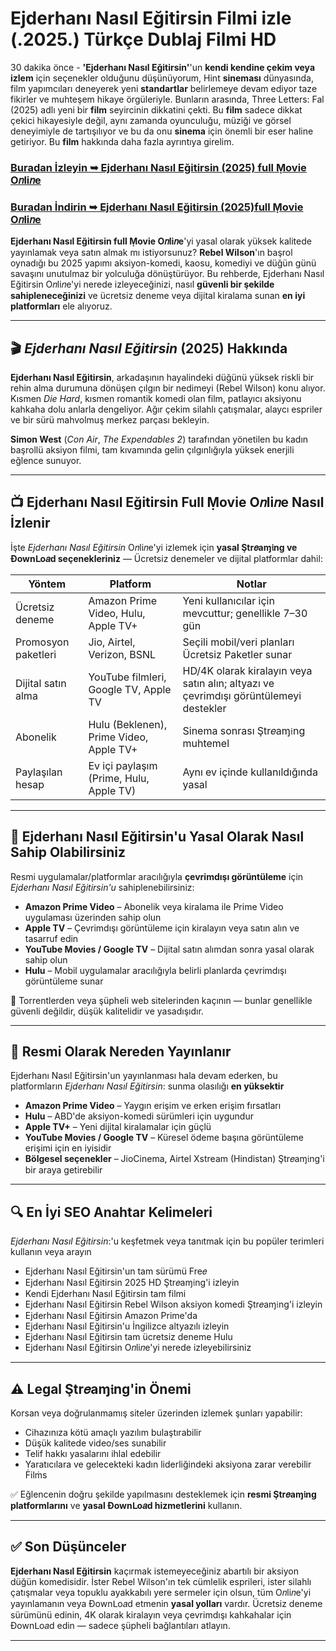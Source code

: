 # Ejderhanı Nasıl Eğitirsin Filmi izle (.2025.) Türkçe Dublaj Filmi HD

30 dakika önce - **'Ejderhanı Nasıl Eğitirsin'**'un **kendi kendine çekim veya izlem** için seçenekler olduğunu düşünüyorum, Hint **sineması** dünyasında, film yapımcıları deneyerek yeni **standartlar** belirlemeye devam ediyor taze fikirler ve muhteşem hikaye örgüleriyle. Bunların arasında, Three Letters: Fal (2025) adlı yeni bir **film** seyircinin dikkatini çekti. Bu **film** sadece dikkat çekici hikayesiyle değil, aynı zamanda oyunculuğu, müziği ve görsel deneyimiyle de tartışılıyor ve bu da onu **sinema** için önemli bir eser haline getiriyor. Bu **film** hakkında daha fazla ayrıntıya girelim.

### [Buradan İzleyin ➥ Ejderhanı Nasıl Eğitirsin (2025) full Ṃovie O𝑛li𝑛e](https://cutt.ly/yrb9DXL1)

### [Buradan İndirin ➥ Ejderhanı Nasıl Eğitirsin (2025)full Ṃovie O𝑛li𝑛e](https://cutt.ly/yrb9DXL1)

**Ejderhanı Nasıl Eğitirsin full Ṃovie O𝑛li𝑛e**'yi yasal olarak yüksek kalitede yayınlamak veya satın almak mı istiyorsunuz? **Rebel Wilson**'ın başrol oynadığı bu 2025 yapımı aksiyon-komedi, kaosu, komediyi ve düğün günü savaşını unutulmaz bir yolculuğa dönüştürüyor. Bu rehberde, Ejderhanı Nasıl Eğitirsin O𝑛li𝑛e'yi nerede izleyeceğinizi, nasıl **güvenli bir şekilde sahipleneceğinizi** ve ücretsiz deneme veya dijital kiralama sunan **en iyi platformları** ele alıyoruz.

---

## 🎬 *Ejderhanı Nasıl Eğitirsin* (2025) Hakkında

**Ejderhanı Nasıl Eğitirsin**, arkadaşının hayalindeki düğünü yüksek riskli bir rehin alma durumuna dönüşen çılgın bir nedimeyi (Rebel Wilson) konu alıyor. Kısmen *Die Hard*, kısmen romantik komedi olan film, patlayıcı aksiyonu kahkaha dolu anlarla dengeliyor. Ağır çekim silahlı çatışmalar, alaycı espriler ve bir sürü mahvolmuş merkez parçası bekleyin.

**Simon West** (*Con Air*, *The Expendables 2*) tarafından yönetilen bu kadın başrollü aksiyon filmi, tam kıvamında gelin çılgınlığıyla yüksek enerjili eğlence sunuyor.

---

## 📺 Ejderhanı Nasıl Eğitirsin Full Ṃovie O𝑛li𝑛e Nasıl İzlenir

İşte *Ejderhanı Nasıl Eğitirsin* O𝑛li𝑛e'yi izlemek için **yasal Ştr𝑒aɱ𝔦ng ve Ðownᒪo𝑎d seçenekleriniz** — Ücretsiz denemeler ve dijital platformlar dahil:

| **Yöntem** | **Platform** | **Notlar** |
|--------------------|---------------------------------------------|---------------------------------------------------------------------|
| Ücretsiz deneme | Amazon Prime Video, Hulu, Apple TV+ | Yeni kullanıcılar için mevcuttur; genellikle 7–30 gün |
| Promosyon paketleri | Jio, Airtel, Verizon, BSNL | Seçili mobil/veri planları Ücretsiz Paketler sunar |
| Dijital satın alma | YouTube filmleri, Google TV, Apple TV | HD/4K olarak kiralayın veya satın alın; altyazı ve çevrimdışı görüntülemeyi destekler |
| Abonelik | Hulu (Beklenen), Prime Video, Apple TV+ | Sinema sonrası Ştr𝑒aɱ𝔦ng muhtemel |
| Paylaşılan hesap | Ev içi paylaşım (Prime, Hulu, Apple TV) | Aynı ev içinde kullanıldığında yasal |

---

## 💾 Ejderhanı Nasıl Eğitirsin'u Yasal Olarak Nasıl Sahip Olabilirsiniz

Resmi uygulamalar/platformlar aracılığıyla **çevrimdışı görüntüleme** için *Ejderhanı Nasıl Eğitirsin'u* sahiplenebilirsiniz:

- **Amazon Prime Video** – Abonelik veya kiralama ile Prime Video uygulaması üzerinden sahip olun
- **Apple TV** – Çevrimdışı görüntüleme için kiralayın veya satın alın ve tasarruf edin
- **YouTube Movies / Google TV** – Dijital satın alımdan sonra yasal olarak sahip olun
- **Hulu** – Mobil uygulamalar aracılığıyla belirli planlarda çevrimdışı görüntüleme sunar

🛑 Torrentlerden veya şüpheli web sitelerinden kaçının — bunlar genellikle güvenli değildir, düşük kalitelidir ve yasadışıdır.

---

## 🔗 Resmi Olarak Nereden Yayınlanır

Ejderhanı Nasıl Eğitirsin'un yayınlanması hala devam ederken, bu platformların *Ejderhanı Nasıl Eğitirsin*: sunma olasılığı **en yüksektir**

- **Amazon Prime Video** – Yaygın erişim ve erken erişim fırsatları
- **Hulu** – ABD'de aksiyon-komedi sürümleri için uygundur
- **Apple TV+** – Yeni dijital kiralamalar için güçlü
- **YouTube Movies / Google TV** – Küresel ödeme başına görüntüleme erişimi için en iyisidir
- **Bölgesel seçenekler** – JioCinema, Airtel Xstream (Hindistan) Ştr𝑒aɱ𝔦ng'i bir araya getirebilir

---

## 🔍 En İyi SEO Anahtar Kelimeleri

*Ejderhanı Nasıl Eğitirsin*:'u keşfetmek veya tanıtmak için bu popüler terimleri kullanın veya arayın

- Ejderhanı Nasıl Eğitirsin'un tam sürümü Fre𝑒
- Ejderhanı Nasıl Eğitirsin 2025 HD Ştr𝑒aɱ𝔦ng'i izleyin
- Kendi Ejderhanı Nasıl Eğitirsin tam filmi
- Ejderhanı Nasıl Eğitirsin Rebel Wilson aksiyon komedi Ştr𝑒aɱ𝔦ng'i izleyin
- Ejderhanı Nasıl Eğitirsin Amazon Prime'da
- Ejderhanı Nasıl Eğitirsin'u İngilizce altyazılı izleyin
- Ejderhanı Nasıl Eğitirsin tam ücretsiz deneme Hulu
- Ejderhanı Nasıl Eğitirsin O𝑛li𝑛e'yi nerede izleyebilirsiniz

---

## ⚠️ Legal Ştr𝑒aɱ𝔦ng'in Önemi

Korsan veya doğrulanmamış siteler üzerinden izlemek şunları yapabilir:

- Cihazınıza kötü amaçlı yazılım bulaştırabilir
- Düşük kalitede video/ses sunabilir
- Telif hakkı yasalarını ihlal edebilir
- Yaratıcılara ve gelecekteki kadın liderliğindeki aksiyona zarar verebilir Ḟilṁs

✅ Eğlencenin doğru şekilde yapılmasını desteklemek için **resmi Ştr𝑒aɱ𝔦ng platformlarını** ve **yasal Ðownᒪo𝑎d hizmetlerini** kullanın.

---

## ✅ Son Düşünceler

**Ejderhanı Nasıl Eğitirsin** kaçırmak istemeyeceğiniz abartılı bir aksiyon düğün komedisidir. İster Rebel Wilson'ın tek cümlelik esprileri, ister silahlı çatışmalar veya topuklu ayakkabılı yere sermeler için olsun, tüm O𝑛li𝑛e'yi yayınlamanın veya Ðownᒪo𝑎d etmenin **yasal yolları** vardır. Ücretsiz deneme sürümünü edinin, 4K olarak kiralayın veya çevrimdışı kahkahalar için Ðownᒪo𝑎d edin — sadece şüpheli bağlantıları atlayın.

---
